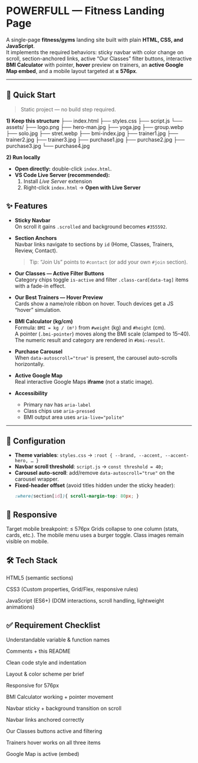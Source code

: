 # POWERFULL — Fitness Landing Page

A single-page **fitness/gyms** landing site built with plain **HTML, CSS, and JavaScript**.  
It implements the required behaviors: sticky navbar with color change on scroll, section-anchored links, active “Our Classes” filter buttons, interactive **BMI Calculator** with pointer, **hover** preview on trainers, an **active Google Map embed**, and a mobile layout targeted at **≤ 576px**.

---

## 🚀 Quick Start

> Static project — no build step required.

**1) Keep this structure**
├── index.html
├── styles.css
├── script.js
└── assets/
├── logo.png
├── hero-man.jpg
├── yoga.jpg
├── group.webp
├── solo.jpg
├── stret.webp
├── bmi-index.jpg
├── trainer1.jpg
├── trainer2.jpg
├── trainer3.jpg
├── purchase1.jpg
├── purchase2.jpg
├── purchase3.jpg
└── purchase4.jpg

**2) Run locally**
- **Open directly:** double-click `index.html`.
- **VS Code Live Server (recommended):**
  1) Install *Live Server* extension  
  2) Right-click `index.html` → **Open with Live Server**


## ✨ Features

- **Sticky Navbar**  
  On scroll it gains `.scrolled` and background becomes `#355592`.

- **Section Anchors**  
  Navbar links navigate to sections by `id` (Home, Classes, Trainers, Review, Contact).  
  > Tip: “Join Us” points to `#contact` (or add your own `#join` section).

- **Our Classes — Active Filter Buttons**  
  Category chips toggle `is-active` and filter `.class-card[data-tag]` items with a fade-in effect.

- **Our Best Trainers — Hover Preview**  
  Cards show a name/role ribbon on hover. Touch devices get a JS “hover” simulation.

- **BMI Calculator (kg/cm)**  
  Formula: `BMI = kg / (m²)` from `#weight` (kg) and `#height` (cm).  
  A pointer (`.bmi-pointer`) moves along the BMI scale (clamped to 15–40).  
  The numeric result and category are rendered in `#bmi-result`.

- **Purchase Carousel**  
  When `data-autoscroll="true"` is present, the carousel auto-scrolls horizontally.

- **Active Google Map**  
  Real interactive Google Maps **iframe** (not a static image).

- **Accessibility**  
  - Primary nav has `aria-label`  
  - Class chips use `aria-pressed`  
  - BMI output area uses `aria-live="polite"`

---

## 🧩 Configuration

- **Theme variables**: `styles.css` → `:root { --brand, --accent, --accent-hero, … }`
- **Navbar scroll threshold**: `script.js` → `const threshold = 40;`
- **Carousel auto-scroll**: add/remove `data-autoscroll="true"` on the carousel wrapper.
- **Fixed-header offset** (avoid titles hidden under the sticky header):
  ```css
  :where(section[id]){ scroll-margin-top: 80px; }

## 📱 Responsive

Target mobile breakpoint: ≤ 576px
Grids collapse to one column (stats, cards, etc.).
The mobile menu uses a burger toggle.
Class images remain visible on mobile.

## 🛠️ Tech Stack

HTML5 (semantic sections)

CSS3 (Custom properties, Grid/Flex, responsive rules)

JavaScript (ES6+) (DOM interactions, scroll handling, lightweight animations)

## ✅ Requirement Checklist

 Understandable variable & function names

 Comments + this README

 Clean code style and indentation

 Layout & color scheme per brief

 Responsive for 576px

 BMI Calculator working + pointer movement

 Navbar sticky + background transition on scroll

 Navbar links anchored correctly

 Our Classes buttons active and filtering

 Trainers hover works on all three items

 Google Map is active (embed)

